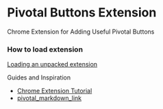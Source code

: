 # Pivotal Buttons Extension
Chrome Extension for Adding Useful Pivotal Buttons


### How to load extension
[Loading an unpacked extension](https://developer.chrome.com/docs/extensions/mv3/getstarted/development-basics/#load-unpacked)


Guides and Inspiration
 * [Chrome Extension Tutorial](https://developer.chrome.com/docs/extensions/mv3/getstarted/)
 * [pivotal_markdown_link](https://github.com/hjdarnel/pivotal_markdown_link)
